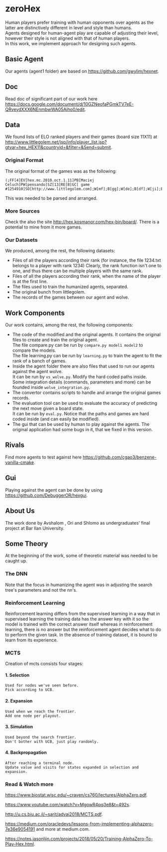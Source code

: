 # zeroHex 
Human players prefer training with human opponents over agents as the latter are distinctively different in level and style than humans.  
Agents designed for human-agent play are capable of adjusting their level, however their style is not aligned with that of human players.  
In this work, we implement approach for designing such agents.

## Basic Agent
Our agents (agent1 folder) are based on https://github.com/gwylim/hexnet.

## Doc
Read doc of significant part of our work here https://docs.google.com/document/d/10GZNeofaPGmkTV7eE-QRveydXXX6NEnmbwWA05Aiho0/edit.

## Data
We found lists of ELO ranked players and their games (board size 11X11) at http://www.littlegolem.net/jsp/info/player_list.jsp?gtvar=hex_HEX11&countryid=&filter=&Send=submit.

### Original Format
The original format of the games was as the following:
```
(;FF[4]EV[hex.mc.2010.oct.1.11]PB[Maciej Celuch]PW[pensando]SZ[13]RE[B]GC[ game #1254910]SO[http://www.littlegolem.com];W[mf];B[gg];W[de];B[df];W[ji];B[if];W[ld];B[jg];W[jf];B[ig];W[kg];B[kc];W[mb];B[ma];W[lb];B[la];W[kb];B[ka];W[jb];B[ja];W[hc];B[hb];W[fd];B[fc];W[ib];B[ia];W[gc];B[gb];W[cd];B[da];W[eb];B[dd];W[ce];B[dc];W[cc];B[db];W[bb];B[le];W[kf];B[ke];W[je];B[il];W[jj];B[kk];W[hk];B[resign])
```
This was needed to be parsed and arranged. 

### More Sources
Check the also the site http://hex.kosmanor.com/hex-bin/board/.
There is a potential to mine from it more games. 

### Our Datasets
We produced, among the rest, the following datasets:
- Files of all the players according their rank (for instance, the file 1234.txt belongs to a player with rank 1234)
Clearly, the rank function isn't one to one, and thus there can be multiple players with the same rank.
- Files of all the players according their rank, when the name of the player is at the first line.
- The files used to train the humanized agents, separated.
- The original bunch from littlegolem.
- The records of the games between our agent and wolve.

## Work Components
Our work contains, among the rest, the following components:
- The code of the modified and the original agents.
It contains the original files to create and train the original agent.  
The file compare.py can be run by `compare.py model1 model2` to compare the models.  
The file learning.py can be run by `learning.py` to train the agent to fit the rank of a banch of games.  
- Inside the agent folder there are also files that used to run our agents against the agent wolve.  
It can be run by `vs_wolve.py`. Modify the hard coded paths inside.  
Some integration details (commands, parameters and more) can be founded inside `wolve_integration.py`.  
- The convertor contains scripts to handle and arrange the original games records.
- The evaluation tool can be used to evaluate the accuracy of predicting the next move given a board state.  
It can be run by `eval.py`. Notice that the paths and games are hard coded inside (and can easily be modified).
- The gui that can be used by human to play against the agents.
The original application had some bugs in it, that we fixed in this version.

## Rivals
Find more agents to test against here https://github.com/cgao3/benzene-vanilla-cmake.

## Gui
Playing against the agent can be done by using https://github.com/DebuggerOR/hexgui.

## About Us
The work done by Avshalom , Ori and Shlomo as undergraduates' final project at Bar Ilan University.

## Some Theory
At the beginning of the work, some of theoretic material was needed to be caught up.

### The DNN
Note that the focus in humanizing the agent was in adjusting the search tree's parameters and not the nn's. 

### Reinforcement Learning
Reinforcement learning differs from the supervised learning in a way that in supervised learning the training data has the answer key with it so the model is trained with the correct answer itself whereas in reinforcement learning, there is no answer but the reinforcement agent decides what to do to perform the given task. In the absence of training dataset, it is bound to learn from its experience.

### MCTS
Creation of mcts consists four stages:
#### 1. Selection
    Used for nodes we've seen before.
    Pick according to UCB.
#### 2. Expansion
    Used when we reach the frontier.
    Add one node per playout.
#### 3. Simulation
    Used beyond the search frontier.
    Don't bother with UCB, just play randomly.
#### 4. Backpropagation
    After reaching a terminal node.
    Update value and visits for states expanded in selection and expansion.

### Read & Watch more
https://www.biostat.wisc.edu/~craven/cs760/lectures/AlphaZero.pdf.

https://www.youtube.com/watch?v=MgowR4pq3e8&t=492s.

http://u.cs.biu.ac.il/~sarit/advai2018/MCTS.pdf.

https://medium.com/oracledevs/lessons-from-implementing-alphazero-7e36e9054191 and more at medium.com.

https://notes.jasonljin.com/projects/2018/05/20/Training-AlphaZero-To-Play-Hex.html.

